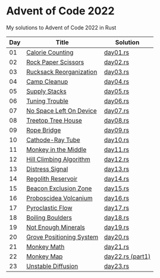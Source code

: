 # Advent of Code 2022

My solutions to Advent of Code 2022 in Rust

| Day | Title                                                            | Solution                                   |
| --- | ---------------------------------------------------------------- | ------------------------------------------ |
| 01  | [Calorie Counting](https://adventofcode.com/2022/day/1)          | [day01.rs](src/solutions/day01.rs)         |
| 02  | [Rock Paper Scissors](https://adventofcode.com/2022/day/2)       | [day02.rs](src/solutions/day02.rs)         |
| 03  | [Rucksack Reorganization](https://adventofcode.com/2022/day/3)   | [day03.rs](src/solutions/day03.rs)         |
| 04  | [Camp Cleanup](https://adventofcode.com/2022/day/4)              | [day04.rs](src/solutions/day04.rs)         |
| 05  | [Supply Stacks](https://adventofcode.com/2022/day/5)             | [day05.rs](src/solutions/day05.rs)         |
| 06  | [Tuning Trouble](https://adventofcode.com/2022/day/6)            | [day06.rs](src/solutions/day06.rs)         |
| 07  | [No Space Left On Device](https://adventofcode.com/2022/day/7)   | [day07.rs](src/solutions/day07.rs)         |
| 08  | [Treetop Tree House](https://adventofcode.com/2022/day/8)        | [day08.rs](src/solutions/day08.rs)         |
| 09  | [Rope Bridge](https://adventofcode.com/2022/day/9)               | [day09.rs](src/solutions/day09.rs)         |
| 10  | [Cathode-Ray Tube](https://adventofcode.com/2022/day/10)         | [day10.rs](src/solutions/day10.rs)         |
| 11  | [Monkey in the Middle](https://adventofcode.com/2022/day/11)     | [day11.rs](src/solutions/day11.rs)         |
| 12  | [Hill Climbing Algorithm](https://adventofcode.com/2022/day/12)  | [day12.rs](src/solutions/day12.rs)         |
| 13  | [Distress Signal](https://adventofcode.com/2022/day/13)          | [day13.rs](src/solutions/day13.rs)         |
| 14  | [Regolith Reservoir](https://adventofcode.com/2022/day/14)       | [day14.rs](src/solutions/day14.rs)         |
| 15  | [Beacon Exclusion Zone](https://adventofcode.com/2022/day/15)    | [day15.rs](src/solutions/day15.rs)         |
| 16  | [Proboscidea Volcanium](https://adventofcode.com/2022/day/16)    | [day16.rs](src/solutions/day16.rs)         |
| 17  | [Pyroclastic Flow](https://adventofcode.com/2022/day/17)         | [day17.rs](src/solutions/day17.rs)         |
| 18  | [Boiling Boulders](https://adventofcode.com/2022/day/18)         | [day18.rs](src/solutions/day18.rs)         |
| 19  | [Not Enough Minerals](https://adventofcode.com/2022/day/19)      | [day19.rs](src/solutions/day19.rs)         |
| 20  | [Grove Positioning System](https://adventofcode.com/2022/day/20) | [day20.rs](src/solutions/day20.rs)         |
| 21  | [Monkey Math](https://adventofcode.com/2022/day/21)              | [day21.rs](src/solutions/day21.rs)         |
| 22  | [Monkey Map](https://adventofcode.com/2022/day/22)               | [day22.rs (part1)](src/solutions/day22.rs) |
| 23  | [Unstable Diffusion](https://adventofcode.com/2022/day/23)       | [day23.rs](src/solutions/day23.rs)         |
